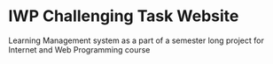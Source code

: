 # IWP Challenging Task Website
Learning Management system as a part of a semester long project for Internet and Web Programming course 
